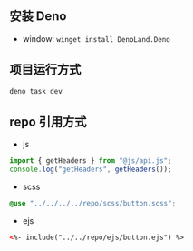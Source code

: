 ## 安装 Deno

- window: `winget install DenoLand.Deno`

## 项目运行方式

```sh
deno task dev
```

## repo 引用方式

- js

```js
import { getHeaders } from "@js/api.js";
console.log("getHeaders", getHeaders());
```

- scss

```scss
@use "../../../../repo/scss/button.scss";
```

- ejs

```html
<%- include("../../repo/ejs/button.ejs") %>
```

